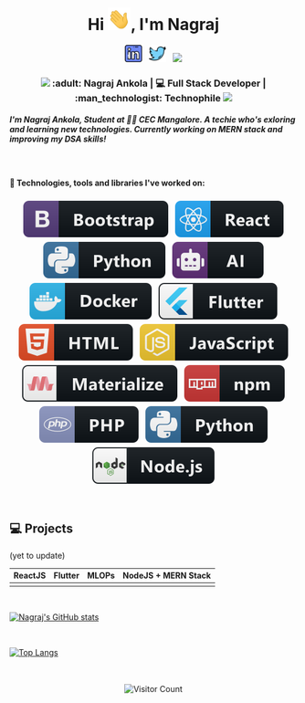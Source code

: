 <h1 align="center">Hi <img src="https://raw.githubusercontent.com/ABSphreak/ABSphreak/master/gifs/Hi.gif" width="40px" />, I'm Nagraj</h1>

<p align='center' >
   <a href="https://www.linkedin.com/in/nagraj-ankola-11492816b"><img height="30" src="https://github.com/nagarajankola/nagarajankola/blob/main/assets/linkedin.png"></a>&nbsp;&nbsp;
<a href="https://twitter.com/AnkolaNagraj"><img height="30" src="https://github.com/nagarajankola/nagarajankola/blob/main/assets/twitter.png"></a>&nbsp;&nbsp;
  <a href="mailto:ankola.nagraj07@gmail.com"><img src="https://img.shields.io/badge/Gmail-D14836?style=for-the-badge&logo=gmail&logoColor=white"></a>
 </p>

<div align="center">
<h3><img src="https://media.giphy.com/media/WUlplcMpOCEmTGBtBW/giphy.gif" width="30"> :adult: Nagraj Ankola | 💻 Full Stack Developer | :man_technologist: Technophile  <img src="https://media.giphy.com/media/WUlplcMpOCEmTGBtBW/giphy.gif" width="30"></h3>
</div>

##### I'm Nagraj Ankola, Student at 👨‍💻 CEC Mangalore. A techie who's exloring and learning new technologies. Currently working on MERN stack and improving my DSA skills!

<br>

#### :robot: Technologies, tools and libraries I've worked on:

<p align="center">
  <!-- For more icons please follow  https://github.com/MikeCodesDotNET/ColoredBadges -->
<img src="https://github.com/nagarajankola/nagarajankola/blob/main/assets/bootstrap.svg" alt="html" style="vertical-align:top; margin:4px">
<img src="https://github.com/nagarajankola/nagarajankola/blob/main/assets/react.svg" alt="html" style="vertical-align:top; margin:4px">
<img src="https://github.com/nagarajankola/nagarajankola/blob/main/assets/python.svg" alt="html" style="vertical-align:top; margin:4px">
<img src="https://github.com/nagarajankola/nagarajankola/blob/main/assets/ai.svg" alt="html" style="vertical-align:top; margin:4px">
<img src="https://github.com/nagarajankola/nagarajankola/blob/main/assets/docker.svg" alt="html" style="vertical-align:top; margin:4px">
   <img src="https://github.com/nagarajankola/nagarajankola/blob/main/assets/flutter.svg" alt="html" style="vertical-align:top; margin:4px">
   <img src="https://github.com/nagarajankola/nagarajankola/blob/main/assets/html.svg" alt="html" style="vertical-align:top; margin:4px">
   <img src="https://github.com/nagarajankola/nagarajankola/blob/main/assets/js.svg" alt="html" style="vertical-align:top; margin:4px">
   <img src="https://github.com/nagarajankola/nagarajankola/blob/main/assets/materialize.svg" alt="html" style="vertical-align:top; margin:4px">
   <img src="https://github.com/nagarajankola/nagarajankola/blob/main/assets/npm.svg" alt="html" style="vertical-align:top; margin:4px">
   <img src="https://github.com/nagarajankola/nagarajankola/blob/main/assets/php.svg" alt="html" style="vertical-align:top; margin:4px">
   <img src="https://github.com/nagarajankola/nagarajankola/blob/main/assets/python.svg" alt="html" style="vertical-align:top; margin:4px">
   <img src="https://github.com/nagarajankola/nagarajankola/blob/main/assets/nodejs.svg" alt="html" style="vertical-align:top; margin:4px">
</p>

<br>

## :computer: Projects 
(yet to update)



| ReactJS                                                             | Flutter                                                                                  | MLOPs                                                                                                             | NodeJS + MERN Stack |
| :-----------------------------------------------------------------: |:----------------------------------------------------------------------------------------:| :----------------------------------------------------------------------------------------------------------------:|:-------:|
|      |                |                       |   |


<br>

[![Nagraj's GitHub stats](https://github-readme-stats.vercel.app/api?username=nagarajankola&show_icons=true&theme=dracula)](https://github.com/nagarajankola/github-readme-stats)

<br>

[![Top Langs](https://github-readme-stats.vercel.app/api/top-langs/?username=nagarajankola&layout=compact)](https://github.com/nagarajankola/github-readme-stats)

<br>

<p align="center"> 
  <img src="https://profile-counter.glitch.me/nagarajankola/count.svg" alt="Visitor Count" align="center" />
</p>
